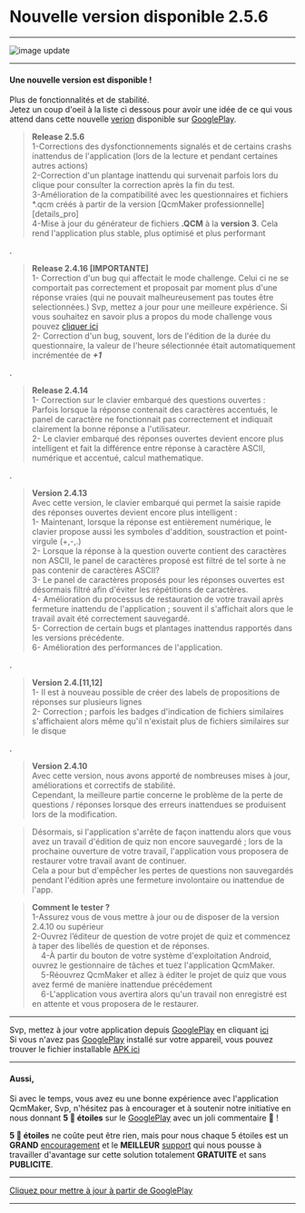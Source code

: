 # Nouvelle version disponible 2.5.6

---
![image update][image]  

---

#### Une nouvelle version est disponible !
Plus de fonctionnalités et de stabilité.  
Jetez un coup d'oeil à la liste ci dessous pour avoir une idée de ce qui vous attend dans cette nouvelle [verion][GooglePlay] disponible sur [GooglePlay].  

> **Release 2.5.6**  
1-Corrections des dysfonctionnements signalés et de certains crashs inattendus de l'application (lors de la lecture et pendant certaines autres actions)  
2-Correction d'un plantage inattendu qui survenait parfois lors du clique pour consulter la correction après la fin du test.  
3-Amélioration de la compatibilité avec les questionnaires et fichiers *.qcm créés à partir de la version [QcmMaker professionnelle][details_pro]  
4-Mise à jour du générateur de fichiers **.QCM** à la **version 3**. Cela rend l'application plus stable, plus optimisé et plus performant  

.
> **Release 2.4.16 [IMPORTANTE]**  
1- Correction d'un bug qui affectait le mode challenge. Celui ci ne se comportait pas correctement et proposait par moment plus d'une réponse vraies (qui ne pouvait malheureusement pas toutes être selectionnées.)
Svp, mettez a jour pour une meilleure expérience. Si vous souhaitez en savoir plus a propos du mode challenge vous pouvez [cliquer ici](https://qcmmaker.qmakertech.com/notifications/play-modes/body.md)  
2- Correction d'un bug, souvent, lors de l'édition de la durée du questionnaire, la valeur de l'heure sélectionnée était automatiquement incrémentée de _**+1**_

.

> **Release 2.4.14**  
1- Correction sur le clavier embarqué des questions ouvertes :  
Parfois lorsque la réponse contenait des caractères accentués, le panel de caractère ne fonctionnait pas correctement et indiquait clairement la bonne réponse a l'utilisateur.  
2- Le clavier embarqué des réponses ouvertes devient encore plus intelligent et fait la différence entre réponse à caractère ASCII, numérique et accentué, calcul mathematique.  

.


> **Version 2.4.13**  
Avec cette version, le clavier embarqué qui permet la saisie rapide des réponses ouvertes devient encore plus intelligent :  
1- Maintenant, lorsque la réponse est entièrement numérique, le clavier propose aussi les symboles d'addition, soustraction et point-virgule (+,-,.)  
2- Lorsque la réponse à la question ouverte contient des caractères non ASCII, le panel de caractères proposé est filtré de tel sorte à ne pas contenir de caractères ASCII?  
3- Le panel de caractères proposés pour les réponses ouvertes est désormais filtré afin d'éviter les répétitions de caractères.  
4- Amélioration du processus de restauration de votre travail après fermeture inattendu de l'application ; souvent il s'affichait alors que le travail avait été correctement sauvegardé.  
5- Correction de certain bugs et plantages inattendus rapportés dans les versions précédente.  
6- Amélioration des performances de l'application.  

.

> **Version 2.4.[11,12]**  
1- Il est à nouveau possible de créer des labels de propositions de réponses sur plusieurs lignes  
2- Correction ; parfois les badges d'indication de fichiers similaires s'affichaient alors même qu'il n'existait plus de fichiers similaires sur le disque  

.


> **Version 2.4.10**  
Avec cette version, nous avons apporté de nombreuses mises à jour, améliorations et correctifs de stabilité.  
Cependant, la meilleure partie concerne le problème de la perte de questions / réponses lorsque des erreurs inattendues se produisent lors de la modification.  

>Désormais, si l'application s'arrête de façon inattendu alors que vous avez un travail d'édition de quiz non encore sauvegardé ; lors de la prochaine ouverture de votre travail, l'application vous proposera de restaurer votre travail avant de continuer.  
Cela a pour but d'empêcher les pertes de questions non sauvegardés pendant l'édition après une fermeture involontaire ou inattendue de l'app.  

> **Comment le tester ?**  
    1-Assurez vous de vous mettre à jour ou de disposer de la version 2.4.10 ou supérieur  
    2-Ouvrez l’éditeur de question de votre projet de quiz et commencez à taper des libellés de question et de réponses.  
    4-À partir du bouton de votre système d'exploitation Android, ouvrez le gestionnaire de tâches et tuez l'application QcmMaker.  
    5-Réouvrez QcmMaker et allez à éditer le projet de quiz que vous avez fermé de manière inattendue précédement  
    6-L'application vous avertira alors qu'un travail non enregistré est en attente et vous proposera de le restaurer.  

---

Svp, mettez à jour votre application depuis [GooglePlay] en cliquant [ici][GooglePlay]  
Si vous n'avez pas [GooglePlay] installé sur votre appareil, vous pouvez trouver le fichier installable [APK ici][apk]  

---
#### Aussi,
Si avec le temps, vous avez eu une bonne expérience avec l'application QcmMaker, Svp, n'hésitez pas à encourager et à soutenir notre initiative en nous donnant **5 🌟  étoiles**  sur le [GooglePlay] avec un joli commentaire 🙂 !  

**5 🌟 étoiles** ne coûte peut être rien, mais pour nous chaque  5 étoiles est un **GRAND** [encouragement][GooglePlay] et le **MEILLEUR** [support][GooglePlay] qui nous pousse à travailler d'avantage sur cette solution totalement **GRATUITE** et sans **PUBLICITE**.

---
[Cliquez pour mettre à jour à partir de GooglePlay ][GooglePlay]

---

[GooglePlay]: https://play.google.com/store/apps/details?id=com.devup.qcm.maker
[image]: https://qcmmaker.qmakertech.com/notifications/app-update/resources/upgrade2.png
[apk]: https://qcmmaker.qmakertech.com/notifications/app-update/resources/qcmmaker-release.apk
